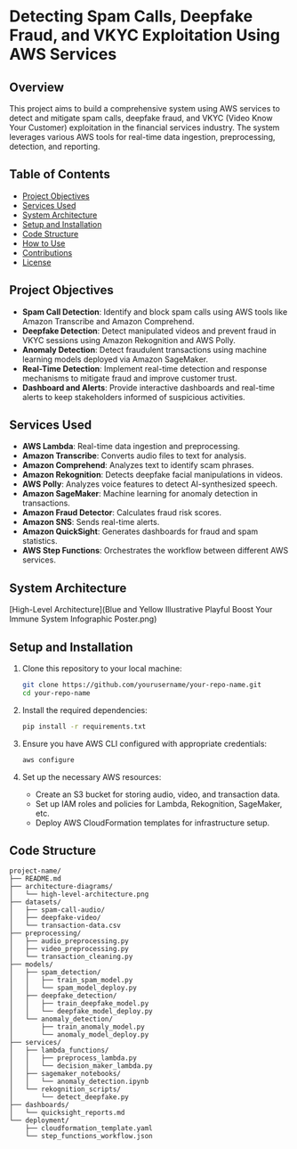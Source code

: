 # Detecting Spam Calls, Deepfake Fraud, and VKYC Exploitation Using AWS Services

## Overview
This project aims to build a comprehensive system using AWS services to detect and mitigate spam calls, deepfake fraud, and VKYC (Video Know Your Customer) exploitation in the financial services industry. The system leverages various AWS tools for real-time data ingestion, preprocessing, detection, and reporting.

## Table of Contents
- [Project Objectives](#project-objectives)
- [Services Used](#services-used)
- [System Architecture](#system-architecture)
- [Setup and Installation](#setup-and-installation)
- [Code Structure](#code-structure)
- [How to Use](#how-to-use)
- [Contributions](#contributions)
- [License](#license)

## Project Objectives
- **Spam Call Detection**: Identify and block spam calls using AWS tools like Amazon Transcribe and Amazon Comprehend.
- **Deepfake Detection**: Detect manipulated videos and prevent fraud in VKYC sessions using Amazon Rekognition and AWS Polly.
- **Anomaly Detection**: Detect fraudulent transactions using machine learning models deployed via Amazon SageMaker.
- **Real-Time Detection**: Implement real-time detection and response mechanisms to mitigate fraud and improve customer trust.
- **Dashboard and Alerts**: Provide interactive dashboards and real-time alerts to keep stakeholders informed of suspicious activities.

## Services Used
- **AWS Lambda**: Real-time data ingestion and preprocessing.
- **Amazon Transcribe**: Converts audio files to text for analysis.
- **Amazon Comprehend**: Analyzes text to identify scam phrases.
- **Amazon Rekognition**: Detects deepfake facial manipulations in videos.
- **AWS Polly**: Analyzes voice features to detect AI-synthesized speech.
- **Amazon SageMaker**: Machine learning for anomaly detection in transactions.
- **Amazon Fraud Detector**: Calculates fraud risk scores.
- **Amazon SNS**: Sends real-time alerts.
- **Amazon QuickSight**: Generates dashboards for fraud and spam statistics.
- **AWS Step Functions**: Orchestrates the workflow between different AWS services.

## System Architecture
[High-Level Architecture](Blue and Yellow Illustrative Playful Boost Your Immune System Infographic Poster.png)

## Setup and Installation
1. Clone this repository to your local machine:
    ```bash
    git clone https://github.com/yourusername/your-repo-name.git
    cd your-repo-name
    ```

2. Install the required dependencies:
    ```bash
    pip install -r requirements.txt
    ```

3. Ensure you have AWS CLI configured with appropriate credentials:
    ```bash
    aws configure
    ```

4. Set up the necessary AWS resources:
    - Create an S3 bucket for storing audio, video, and transaction data.
    - Set up IAM roles and policies for Lambda, Rekognition, SageMaker, etc.
    - Deploy AWS CloudFormation templates for infrastructure setup.

## Code Structure

```plaintext
project-name/
├── README.md
├── architecture-diagrams/
│   └── high-level-architecture.png
├── datasets/
│   ├── spam-call-audio/
│   ├── deepfake-video/
│   └── transaction-data.csv
├── preprocessing/
│   ├── audio_preprocessing.py
│   ├── video_preprocessing.py
│   └── transaction_cleaning.py
├── models/
│   ├── spam_detection/
│   │   ├── train_spam_model.py
│   │   └── spam_model_deploy.py
│   ├── deepfake_detection/
│   │   ├── train_deepfake_model.py
│   │   └── deepfake_model_deploy.py
│   └── anomaly_detection/
│       ├── train_anomaly_model.py
│       └── anomaly_model_deploy.py
├── services/
│   ├── lambda_functions/
│   │   ├── preprocess_lambda.py
│   │   └── decision_maker_lambda.py
│   ├── sagemaker_notebooks/
│   │   └── anomaly_detection.ipynb
│   └── rekognition_scripts/
│       └── detect_deepfake.py
├── dashboards/
│   └── quicksight_reports.md
└── deployment/
    ├── cloudformation_template.yaml
    └── step_functions_workflow.json
